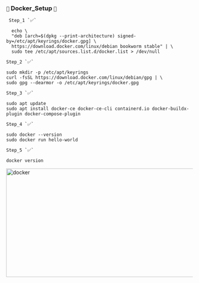 ### `🐋` Docker_Setup `🚀`

```
 Step_1 `✅`
 
  echo \
  "deb [arch=$(dpkg --print-architecture) signed-by=/etc/apt/keyrings/docker.gpg] \
  https://download.docker.com/linux/debian bookworm stable" | \
  sudo tee /etc/apt/sources.list.d/docker.list > /dev/null
```
```
Step_2 `✅`

sudo mkdir -p /etc/apt/keyrings
curl -fsSL https://download.docker.com/linux/debian/gpg | \
sudo gpg --dearmor -o /etc/apt/keyrings/docker.gpg
```
```
Step_3 `✅`

sudo apt update
sudo apt install docker-ce docker-ce-cli containerd.io docker-buildx-plugin docker-compose-plugin
```
```
Step_4 `✅`

sudo docker --version
sudo docker run hello-world
```
```
Step_5 `✅`

docker version

```
<img width="600" height="293" alt="docker" src="https://github.com/user-attachments/assets/d92e661b-2234-4636-9770-dfeb35e98db7" />

